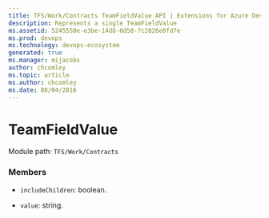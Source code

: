 ```yaml
---
title: TFS/Work/Contracts TeamFieldValue API | Extensions for Azure DevOps Services
description: Represents a single TeamFieldValue
ms.assetid: 5245558e-e3be-14d8-0d58-7c2826e0fd7e
ms.prod: devops
ms.technology: devops-ecosystem
generated: true
ms.manager: mijacobs
author: chcomley
ms.topic: article
ms.author: chcomley
ms.date: 08/04/2016
---
```


# TeamFieldValue

Module path: `TFS/Work/Contracts`


### Members

* `includeChildren`: boolean. 

* `value`: string. 


